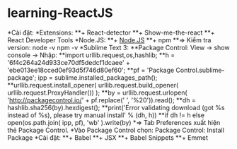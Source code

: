 # learning-ReactJS
*Cài đặt: 
*Extensions: 	**+ React-detector
				**+ Show-me-the-react
				**+ React Developer Tools
*Node.JS:		**+ [Node.JS](https://nodejs.org/en/)
				**+ npm
				**=> Kiểm tra version: 	node -v
										npm -v
*Sublime Text 3:	**Package Control: View -> show console -> Nhập: 
				**import urllib.request,os,hashlib; 
				**h = '6f4c264a24d933ce70df5dedcf1dcaee' + 'ebe013ee18cced0ef93d5f746d80ef60'; 
				**pf = 'Package Control.sublime-package'; ipp = sublime.installed_packages_path(); 
				**urllib.request.install_opener( urllib.request.build_opener( urllib.request.ProxyHandler()) ); 
				**by = urllib.request.urlopen( 'http://packagecontrol.io/' + pf.replace(' ', '%20')).read(); 
				**dh = hashlib.sha256(by).hexdigest(); 
				**print('Error validating download (got %s instead of %s), please try manual install' % (dh, h)) 
				**if dh != h else open(os.path.join( ipp, pf), 'wb' ).write(by)
	*=> Tab Preferences xuất hiện thẻ Package Control.
*Vào Package Control chọn: Package Control: Install Package
*Cài đặt: 		**+ Babel
				**+ JSX
				**+ Babel Snippets
				**+ Emmet
				
				